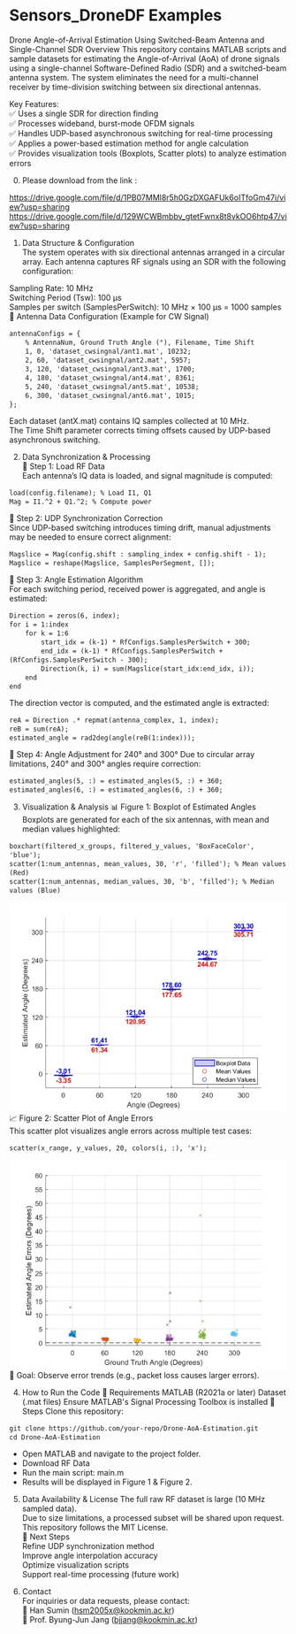 # Sensors_DroneDF Examples

Drone Angle-of-Arrival Estimation Using Switched-Beam Antenna and Single-Channel SDR
Overview
This repository contains MATLAB scripts and sample datasets for estimating the Angle-of-Arrival (AoA) of drone signals using a single-channel Software-Defined Radio (SDR) and a switched-beam antenna system. The system eliminates the need for a multi-channel receiver by time-division switching between six directional antennas.

Key Features:   
✅ Uses a single SDR for direction finding   
✅ Processes wideband, burst-mode OFDM signals   
✅ Handles UDP-based asynchronous switching for real-time processing   
✅ Applies a power-based estimation method for angle calculation   
✅ Provides visualization tools (Boxplots, Scatter plots) to analyze estimation errors   

0. Please download from the link : 

https://drive.google.com/file/d/1PB07MMl8r5h0GzDXGAFUk6oITfoGm47i/view?usp=sharing
https://drive.google.com/file/d/129WCWBmbbv_gtetFwnx8t8vkOO6htp47/view?usp=sharing


1. Data Structure & Configuration   
The system operates with six directional antennas arranged in a circular array. Each antenna captures RF signals using an SDR with the following configuration:

Sampling Rate: 10 MHz   
Switching Period (Tsw): 100 µs   
Samples per switch (SamplesPerSwitch): 10 MHz × 100 µs = 1000 samples   
📌 Antenna Data Configuration (Example for CW Signal)   

```[matlab]
antennaConfigs = {
    % AntennaNum, Ground Truth Angle (°), Filename, Time Shift
    1, 0, 'dataset_cwsingnal/ant1.mat', 10232;
    2, 60, 'dataset_cwsingnal/ant2.mat', 5957;
    3, 120, 'dataset_cwsingnal/ant3.mat', 1700;
    4, 180, 'dataset_cwsingnal/ant4.mat', 8361;
    5, 240, 'dataset_cwsingnal/ant5.mat', 10538;
    6, 300, 'dataset_cwsingnal/ant6.mat', 1015;
};
```
Each dataset (antX.mat) contains IQ samples collected at 10 MHz.   
The Time Shift parameter corrects timing offsets caused by UDP-based asynchronous switching.   

2. Data Synchronization & Processing   
🔹 Step 1: Load RF Data   
Each antenna’s IQ data is loaded, and signal magnitude is computed:   

```[matlab]
load(config.filename); % Load I1, Q1
Mag = I1.^2 + Q1.^2; % Compute power
```

🔹 Step 2: UDP Synchronization Correction   
Since UDP-based switching introduces timing drift, manual adjustments may be needed to ensure correct alignment:   

```[matlab]
Magslice = Mag(config.shift : sampling_index + config.shift - 1);
Magslice = reshape(Magslice, SamplesPerSegment, []);
```

🔹 Step 3: Angle Estimation Algorithm   
For each switching period, received power is aggregated, and angle is estimated:   

```[matlab]
Direction = zeros(6, index);
for i = 1:index
    for k = 1:6
        start_idx = (k-1) * RfConfigs.SamplesPerSwitch + 300;
        end_idx = (k-1) * RfConfigs.SamplesPerSwitch + (RfConfigs.SamplesPerSwitch - 300);
        Direction(k, i) = sum(Magslice(start_idx:end_idx, i));
    end
end
```
The direction vector is computed, and the estimated angle is extracted:   

```[matlab]
reA = Direction .* repmat(antenna_complex, 1, index);
reB = sum(reA);
estimated_angle = rad2deg(angle(reB(1:index)));
```
🔹 Step 4: Angle Adjustment for 240° and 300°
Due to circular array limitations, 240° and 300° angles require correction:

```[matlab]
estimated_angles(5, :) = estimated_angles(5, :) + 360;
estimated_angles(6, :) = estimated_angles(6, :) + 360;
```

3. Visualization & Analysis
📊 Figure 1: Boxplot of Estimated Angles
Boxplots are generated for each of the six antennas, with mean and median values highlighted:
```[matlab]
boxchart(filtered_x_groups, filtered_y_values, 'BoxFaceColor', 'blue');
scatter(1:num_antennas, mean_values, 30, 'r', 'filled'); % Mean values (Red)
scatter(1:num_antennas, median_values, 30, 'b', 'filled'); % Median values (Blue)
```
![Drone DF result](result_figure/DF_boxchar_drones.jpg)   
📈 Figure 2: Scatter Plot of Angle Errors   
This scatter plot visualizes angle errors across multiple test cases:   
```[matlab]
scatter(x_range, y_values, 20, colors(i, :), 'x');
```
![Drone DF scatter](result_figure/DF_error_drones.jpg)   
📌 Goal: Observe error trends (e.g., packet loss causes larger errors).

4. How to Run the Code
🔹 Requirements
MATLAB (R2021a or later)
Dataset (.mat files)
Ensure MATLAB's Signal Processing Toolbox is installed
🔹 Steps
Clone this repository:
```[sh]
git clone https://github.com/your-repo/Drone-AoA-Estimation.git
cd Drone-AoA-Estimation
```

- Open MATLAB and navigate to the project folder.
- Download RF Data
- Run the main script: main.m
- Results will be displayed in Figure 1 & Figure 2.

5. Data Availability & License
The full raw RF dataset is large (10 MHz sampled data).   
Due to size limitations, a processed subset will be shared upon request.   
This repository follows the MIT License.   
📌 Next Steps   
 Refine UDP synchronization method   
 Improve angle interpolation accuracy   
 Optimize visualization scripts   
 Support real-time processing (future work)   

6. Contact   
For inquiries or data requests, please contact:   
📧 Han Sumin (hsm2005x@kookmin.ac.kr)   
📧 Prof. Byung-Jun Jang (bjjang@kookmin.ac.kr)   
